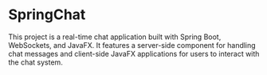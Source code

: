 # SpringChat
This project is a real-time chat application built with Spring Boot, WebSockets, and JavaFX. It features a server-side component for handling chat messages and client-side JavaFX applications for users to interact with the chat system.
